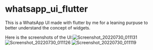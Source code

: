 # whatsapp_ui_flutter

This is a WhatsApp UI made with flutter by me for a leaning purpuse to better understand the concept of widgets.

Here is the screenshots of the UI:![Screenshot_20220730_011131](https://user-images.githubusercontent.com/86294062/181852612-f48b6f33-fac2-4faf-9b97-cdbc30916b2c.jpg)
![Screenshot_20220730_011126](https://user-images.githubusercontent.com/86294062/181852619-1ce575b9-6bb8-47ae-9e72-a1dbdef18236.jpg)
![Screenshot_20220730_011119](https://user-images.githubusercontent.com/86294062/181852621-f095f2c2-4d8b-4bea-be23-5f0774135c61.jpg)
